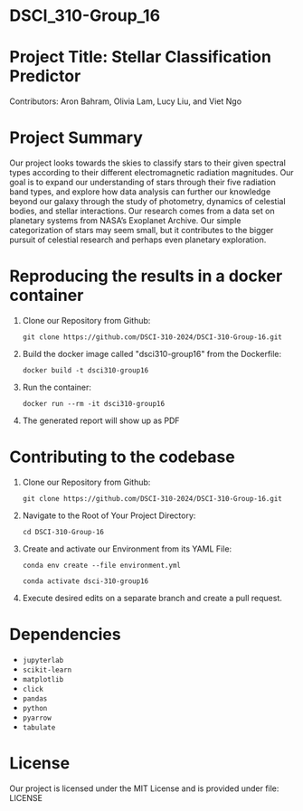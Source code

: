 # DSCI_310-Group_16

# Project Title: Stellar Classification Predictor

Contributors: Aron Bahram, Olivia Lam, Lucy Liu, and Viet Ngo

# Project Summary 

Our project looks towards the skies to classify stars to their given spectral types according to their different electromagnetic radiation magnitudes. Our goal is to expand our understanding of stars through their five radiation band types, and explore how data analysis can further our knowledge beyond our galaxy through the study of photometry, dynamics of celestial bodies, and stellar interactions. Our research comes from a data set on planetary systems from NASA’s Exoplanet Archive. Our simple categorization of stars may seem small, but it contributes to the bigger pursuit of celestial research and perhaps even planetary exploration.

# Reproducing the results in a docker container

1. Clone our Repository from Github:
   
   `git clone https://github.com/DSCI-310-2024/DSCI-310-Group-16.git`

2. Build the docker image called "dsci310-group16" from the Dockerfile:

   `docker build -t dsci310-group16`

3. Run the container:

   `docker run --rm -it dsci310-group16`

4. The generated report will show up as PDF

# Contributing to the codebase

1. Clone our Repository from Github:
   
   `git clone https://github.com/DSCI-310-2024/DSCI-310-Group-16.git`

2. Navigate to the Root of Your Project Directory:
   
   `cd DSCI-310-Group-16`
   
3. Create and activate our Environment from its YAML File:
   
   `conda env create --file environment.yml`
   
   `conda activate dsci-310-group16`
   
5. Execute desired edits on a separate branch and create a pull request.

# Dependencies

  - `jupyterlab`
  - `scikit-learn`
  - `matplotlib`
  - `click`
  - `pandas`
  - `python`
  - `pyarrow`
  - `tabulate`


# License

Our project is licensed under the MIT License and is provided under file: LICENSE
